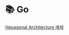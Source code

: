 # 📚 Go





[Hexagonal Architecture 예제](https://medium.com/@matiasvarela/hexagonal-architecture-in-go-cfd4e436faa3)
